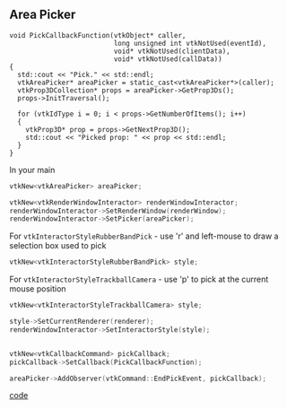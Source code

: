 ## Area Picker

```
void PickCallbackFunction(vtkObject* caller,
                          long unsigned int vtkNotUsed(eventId),
                          void* vtkNotUsed(clientData),
                          void* vtkNotUsed(callData))
{
  std::cout << "Pick." << std::endl;
  vtkAreaPicker* areaPicker = static_cast<vtkAreaPicker*>(caller);
  vtkProp3DCollection* props = areaPicker->GetProp3Ds();
  props->InitTraversal();

  for (vtkIdType i = 0; i < props->GetNumberOfItems(); i++)
  {
    vtkProp3D* prop = props->GetNextProp3D();
    std::cout << "Picked prop: " << prop << std::endl;
  }
}
```

In your main

```cpp
vtkNew<vtkAreaPicker> areaPicker;

vtkNew<vtkRenderWindowInteractor> renderWindowInteractor;
renderWindowInteractor->SetRenderWindow(renderWindow);
renderWindowInteractor->SetPicker(areaPicker);
```

For `vtkInteractorStyleRubberBandPick` - use 'r' and left-mouse to draw a selection box used to pick

```cpp
vtkNew<vtkInteractorStyleRubberBandPick> style;
```

For `vtkInteractorStyleTrackballCamera` - use 'p' to pick at the current mouse position

```cpp
vtkNew<vtkInteractorStyleTrackballCamera> style;

style->SetCurrentRenderer(renderer);
renderWindowInteractor->SetInteractorStyle(style);


vtkNew<vtkCallbackCommand> pickCallback;
pickCallback->SetCallback(PickCallbackFunction);

areaPicker->AddObserver(vtkCommand::EndPickEvent, pickCallback);
```

[code](../src/AreaPicking.cxx)
